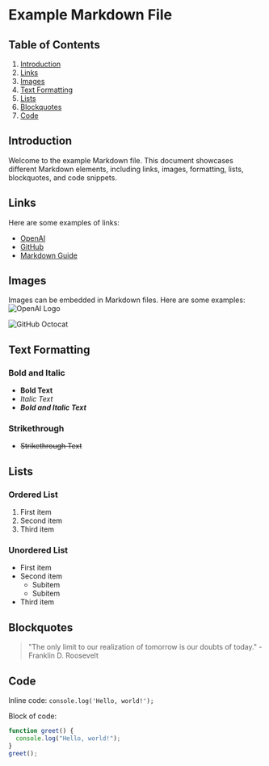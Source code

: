 # Example Markdown File

## Table of Contents

1. [Introduction](#introduction)
2. [Links](#links)
3. [Images](#images)
4. [Text Formatting](#text-formatting)
5. [Lists](#lists)
6. [Blockquotes](#blockquotes)
7. [Code](#code)

## Introduction

Welcome to the example Markdown file. This document showcases different Markdown elements, including links, images, formatting, lists, blockquotes, and code snippets.

## Links

Here are some examples of links:

- [OpenAI](https://www.openai.com)
- [GitHub](https://www.github.com)
- [Markdown Guide](https://www.markdownguide.org)

## Images

Images can be embedded in Markdown files. Here are some examples:
![OpenAI Logo](https://upload.wikimedia.org/wikipedia/commons/thumb/0/0a/OpenAI_Logo.svg/800px-OpenAI_Logo.svg.png)

![GitHub Octocat](https://github.githubassets.com/images/modules/logos_page/Octocat.png)

## Text Formatting

### Bold and Italic

- **Bold Text**
- _Italic Text_
- **_Bold and Italic Text_**

### Strikethrough

- ~~Strikethrough Text~~

## Lists

### Ordered List

1. First item
2. Second item
3. Third item

### Unordered List

- First item
- Second item
  - Subitem
  - Subitem
- Third item

## Blockquotes

> "The only limit to our realization of tomorrow is our doubts of today." - Franklin D. Roosevelt

## Code

Inline code: `console.log('Hello, world!');`

Block of code:

```javascript
function greet() {
  console.log("Hello, world!");
}
greet();
```
